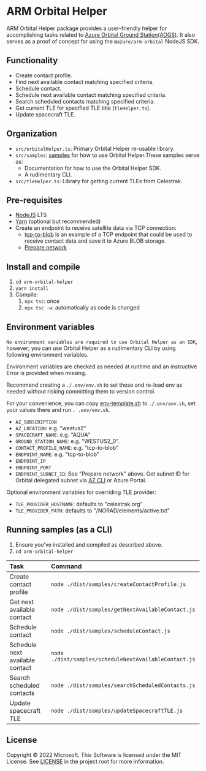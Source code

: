 <!---
  Copyright (c) 2022 Microsoft Corporation. All rights reserved.
  Software is licensed under the MIT License. See LICENSE in the project
  root for license information.
-->

# ARM Orbital Helper

ARM Orbital Helper package provides a user-friendly helper for accomplishing tasks related to [Azure Orbital Ground Station(AOGS)](https://docs.microsoft.com/en-us/azure/orbital/overview). It also serves as a proof of concept for using the `@azure/arm-orbital` NodeJS SDK.

## Functionality

* Create contact profile.
* Find next available contact matching specified criteria.
* Schedule contact.
* Schedule next available contact matching specified criteria.
* Search scheduled contacts matching specified criteria.
* Get current TLE for specified TLE title (`tleHelper.ts`).
* Update spacecraft TLE.

## Organization

* `src/orbitalHelper.ts`: Primary Orbital Helper re-usable library.
* `src/samples`: [samples](src/samples) for how to use Orbital Helper.These samples serve as:
    * Documentation for how to use the Orbital Helper SDK.
    * A rudimentary CLI.
* `src/tleHelper.ts`: Library for getting current TLEs from Celestrak.

## Pre-requisites

* [NodeJS](https://nodejs.dev/download/) LTS
* [Yarn](https://classic.yarnpkg.com/en/docs/getting-started) (optional but recommended)
* Create an endpoint to receive satellite data via TCP connection:
    * [tcp-to-blob](../tcp-to-blob) is an example of a TCP endpoint that could be used to receive contact data and save
      it to Azure BLOB storage.
    * [Prepare network](https://review.docs.microsoft.com/en-us/azure/orbital/howto-prepare-network?branch=release-ga-orbital)
      .

## Install and compile

1. `cd arm-orbital-helper`
2. `yarn install`
3. Compile:
    1. `npx tsc`: once
    2. `npx tsc -w`: automatically as code is changed

## Environment variables

`No environment variables are required to use Orbital Helper as an SDK`, however; you can use Orbital Helper as a
rudimentary CLI by using following environment variables.

Environment variables are checked as needed at runtime and an instructive Error is provided when missing.

Recommend creating a `./.env/env.sh` to set these and re-load env as needed without risking committing them to version
control.

For your convenience, you can copy [env-template.sh](env-template.sh) to `./.env/env.sh`, set your values there and
run `. .env/env.sh`.

* `AZ_SUBSCRIPTION`
* `AZ_LOCATION`: e.g. "westus2"
* `SPACECRAFT_NAME`: e.g. "AQUA"
* `GROUND_STATION_NAME`: e.g. "WESTUS2_0".
* `CONTACT_PROFILE_NAME`: e.g. "tcp-to-blob"
* `ENDPOINT_NAME`: e.g. "tcp-to-blob"
* `ENDPOINT_IP`
* `ENDPOINT_PORT`
* `ENDPOINT_SUBNET_ID`: See "Prepare network" above. Get subnet ID for Orbital delegated subnet
  via [AZ CLI](https://docs.microsoft.com/en-us/cli/azure/network/vnet/subnet?view=azure-cli-latest#az-network-vnet-subnet-list)
  or Azure Portal.

Optional environment variables for overriding TLE provider:

* `TLE_PROVIDER_HOSTNAME`: defaults to "celestrak.org"
* `TLE_PROVIDER_PATH`: defaults to "/NORAD/elements/active.txt"

## Running samples (as a CLI)

1. Ensure you've installed and compiled as described above.
2. `cd arm-orbital-helper`

| Task                            | Command                                               |
|:--------------------------------|:------------------------------------------------------|
| Create contact profile          | `node ./dist/samples/createContactProfile.js`         |
| Get next available contact      | `node ./dist/samples/getNextAvailableContact.js`      |
| Schedule contact                | `node ./dist/samples/scheduleContact.js`              |
| Schedule next available contact | `node ./dist/samples/scheduleNextAvailableContact.js` |
| Search scheduled contacts       | `node ./dist/samples/searchScheduledContacts.js`      |
| Update spacecraft TLE           | `node ./dist/samples/updateSpacecraftTLE.js`          |


## License

Copyright &copy; 2022 Microsoft. This Software is licensed under the MIT License. See [LICENSE](./LICENSE) in the project root for more information.